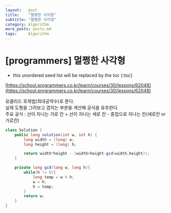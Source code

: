 ```yaml
---
layout:   post
title:    "멀쩡한 사각형"
subtitle: "멀쩡한 사각형"
category: Algorithm
more_posts: posts.md
tags:     Algorithm
---
```

# [programmers] 멀쩡한 사각형

<!--more-->
<!-- Table of contents -->
* this unordered seed list will be replaced by the toc
{:toc}

[https://school.programmers.co.kr/learn/courses/30/lessons/62048](https://school.programmers.co.kr/learn/courses/30/lessons/62048)

유클리드 호제법(최대공약수)로 푼다.  
실제 도형을 그려보고 겹치는 부분을 계산해 공식을 유추한다.  
주요 공식 : 선이 지나는 가로 칸 + 선이 지나는 세로 칸 - 중첩으로 지나는 칸(세로칸 or 가로칸)

```java
class Solution {
    public long solution(int w, int h) {
        long width = (long) w;
        long height = (long) h;

        return width*height - (width+height-gcd(width,height));
    }

    private long gcd(long w, long h){
        while(h != 0){
            long temp = w % h;
            w = h;
            h = temp;
        }
        return w;
    }
}
```